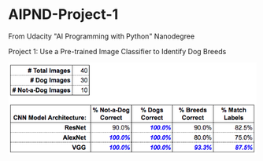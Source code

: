 # AIPND-Project-1

From Udacity "AI Programming with Python" Nanodegree

Project 1: Use a Pre-trained Image Classifier to Identify Dog Breeds

![Final Results](aipnd-intropythonlab-results.png)
